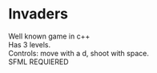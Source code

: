 # Invaders
Well known game in c++  
Has 3 levels.  
Controls: move with a d, shoot with space.  
SFML REQUIERED
